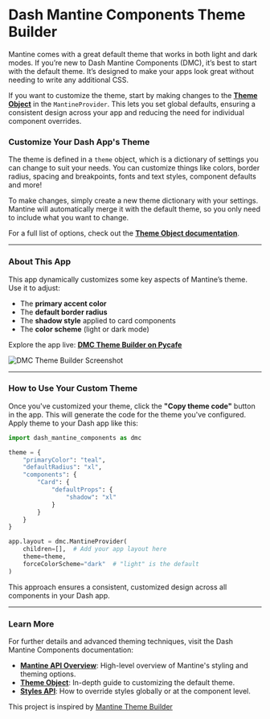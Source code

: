 
# Dash Mantine Components Theme Builder

Mantine comes with a great default theme that works in both light and dark modes. If you’re new to Dash Mantine Components (DMC),
it’s best to start with the default theme. It’s designed to make your apps look great without needing to write any additional CSS.

If you want to customize the theme, start by making changes to the  **[Theme Object](https://www.dash-mantine-components.com/theme-object)** in the `MantineProvider`. This lets you set global defaults, ensuring a consistent design across your app and reducing the need for individual component overrides.


### Customize Your Dash App's Theme  

The theme is defined in a `theme` object, which is a dictionary of settings you can change to suit your needs.  You can customize things like colors, border radius, spacing and breakpoints, fonts and text styles, component defaults and more!

To make changes, simply create a new theme dictionary with your settings. Mantine will automatically merge it with the default theme, so you only need to include what you want to change.  

For a full list of options, check out the **[Theme Object documentation](https://www.dash-mantine-components.com/theme-object)**.  

---

### About This App  

This app dynamically customizes some key aspects of Mantine’s theme.  Use it to adjust:
- The **primary accent color**  
- The **default border radius**  
- The **shadow style** applied to card components  
- The **color scheme** (light or dark mode)  

Explore the app live: **[DMC Theme Builder on Pycafe](https://py.cafe/app/dash.mantine.components/dash-mantine-theme-builder)**  

![DMC Theme Builder Screenshot](https://github.com/user-attachments/assets/afeae598-aa4a-424f-88ee-5ef0861a0d8d)  

---

### How to Use Your Custom Theme  

Once you've customized your theme, click the **"Copy theme code"** button in the app. This will generate the code for the theme you've configured.  Apply theme to your Dash app like this:  

```python
import dash_mantine_components as dmc

theme = {
    "primaryColor": "teal",
    "defaultRadius": "xl",
    "components": {
        "Card": {
            "defaultProps": {
                "shadow": "xl"
            }
        }
    }
}

app.layout = dmc.MantineProvider(
    children=[],  # Add your app layout here
    theme=theme,
    forceColorScheme="dark"  # "light" is the default    
)
```  

This approach ensures a consistent, customized design across all components in your Dash app.  

---

### Learn More  

For further details and advanced theming techniques, visit the Dash Mantine Components documentation:  

- **[Mantine API Overview](https://www.dash-mantine-components.com/mantine-api)**: High-level overview of Mantine's styling and theming options.  
- **[Theme Object](https://www.dash-mantine-components.com/theme-object)**: In-depth guide to customizing the default theme.  
- **[Styles API](https://www.dash-mantine-components.com/styles-api)**: How to override styles globally or at the component level.  


This project is inspired by [Mantine Theme Builder](https://github.com/RubixCube-Innovations/mantine-theme-builder)